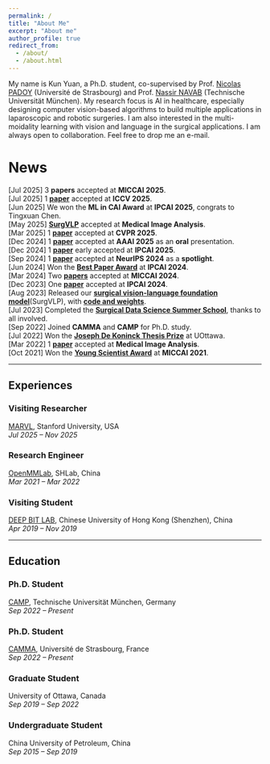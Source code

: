 ```yaml
---
permalink: /
title: "About Me"
excerpt: "About me"
author_profile: true
redirect_from: 
  - /about/
  - /about.html
---
```


My name is Kun Yuan, a Ph.D. student, co-supervised by Prof. [Nicolas PADOY](http://camma.u-strasbg.fr/npadoy) (Université de Strasbourg) and Prof. [Nassir NAVAB](https://www.professoren.tum.de/navab-nassir) (Technische Universität München). My research focus is AI in healthcare, especially designing computer vision-based algorithms to build multiple applications in laparoscopic and robotic surgeries. I am also interested in the multi-moidality learning with vision and language in the surgical applications. I am always open to collaboration. Feel free to drop me an e-mail.

News
======
[Jul 2025] 3 **papers** accepted at **MICCAI 2025**.  
[Jul 2025] 1 [**paper**](https://arxiv.org/abs/2411.15421) accepted at **ICCV 2025**.  
[Jun 2025] We won the **ML in CAI Award** at **IPCAI 2025**, congrats to Tingxuan Chen.  
[May 2025] [**SurgVLP**](https://arxiv.org/abs/2307.15220) accepted at **Medical Image Analysis**.  
[Mar 2025] 1 [**paper**](https://arxiv.org/abs/2503.02579) accepted at **CVPR 2025**.  
[Dec 2024] 1 [**paper**](https://arxiv.org/abs/2502.02438) accepted at **AAAI 2025** as an **oral** presentation.  
[Dec 2024] 1 [**paper**](https://arxiv.org/abs/2501.09555) early accepted at **IPCAI 2025**.  
[Sep 2024] 1 [**paper**](https://arxiv.org/abs/2410.00263) accepted at **NeurIPS 2024** as a **spotlight**.  
[Jun 2024] Won the [**Best Paper Award**](https://www.linkedin.com/in/kun-yuan-b2425219b/recent-activity/all/) at **IPCAI 2024**.  
[Mar 2024] Two [**papers**](https://scholar.google.com/citations?user=zId4EqoAAAAJ) accepted at **MICCAI 2024**.  
[Dec 2023] One [**paper**](https://link.springer.com/article/10.1007/s11548-024-03141-y) accepted at **IPCAI 2024**.  
[Aug 2023] Released our [**surgical vision-language foundation model**](https://arxiv.org/abs/2307.15220)(SurgVLP), with [**code and weights**](https://github.com/CAMMA-public/SurgVLP/).  
[Jul 2023] Completed the [**Surgical Data Science Summer School**](https://www.edu4sds.org/), thanks to all involved.  
[Sep 2022] Joined **CAMMA** and **CAMP** for Ph.D. study.  
[Jul 2022] Won the [**Joseph De Koninck Thesis Prize**](https://www.uottawa.ca/study/graduate-studies/thesis-prizes-contests) at UOttawa.  
[Mar 2022] 1 [**paper**](https://www.sciencedirect.com/science/article/pii/S1361841522002390) accepted at **Medical Image Analysis**.  
[Oct 2021] Won the [**Young Scientist Award**](http://www.miccai.org/about-miccai/awards/best-paper-award-and-young-scientist-award/) at **MICCAI 2021**.  

----

## Experiences

### Visiting Researcher  
[MARVL](https://marvl.stanford.edu/), Stanford University, USA  
*Jul 2025 – Nov 2025*

### Research Engineer  
[OpenMMLab](https://openmmlab.com/), SHLab, China  
*Mar 2021 – Mar 2022*

### Visiting Student  
[DEEP BIT LAB](https://mypage.cuhk.edu.cn/academics/lizhen/), Chinese University of Hong Kong (Shenzhen), China  
*Apr 2019 – Nov 2019*

----

## Education

### Ph.D. Student  
[CAMP](https://www.cs.cit.tum.de/camp/start/), Technische Universität München, Germany  
*Sep 2022 – Present*

### Ph.D. Student  
[CAMMA](http://camma.u-strasbg.fr/), Université de Strasbourg, France  
*Sep 2022 – Present*

### Graduate Student  
University of Ottawa, Canada  
*Sep 2019 – Sep 2022*

### Undergraduate Student  
China University of Petroleum, China  
*Sep 2015 – Sep 2019*

